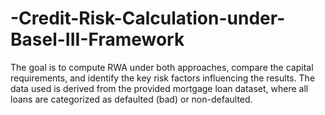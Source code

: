 # -Credit-Risk-Calculation-under-Basel-III-Framework
The goal is to compute RWA under both approaches, compare the capital requirements, and identify the key risk factors influencing the results. The data used is derived from the provided mortgage loan dataset, where all loans are categorized as defaulted (bad) or non-defaulted.
